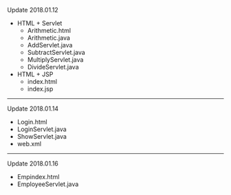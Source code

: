 Update 2018.01.12 <br/>
  * HTML + Servlet
    * Arithmetic.html
    * Arithmetic.java
    * AddServlet.java
    * SubtractServlet.java
    * MultiplyServlet.java
    * DivideServlet.java    
  * HTML + JSP
    * index.html
    * index.jsp <br/>

---
Update 2018.01.14 <br/>
  * Login.html
  * LoginServlet.java
  * ShowServlet.java
  * web.xml

---
Update 2018.01.16 <br/>
  * Empindex.html
  * EmployeeServlet.java
